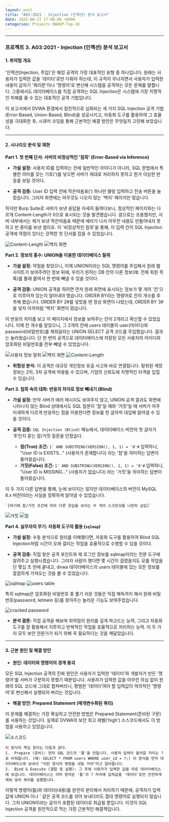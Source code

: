 ```yaml
---
layout: post
title: "A03:2021 - Injection (인젝션) 분석 보고서"
date: 2025-08-27 17:00:00 +0900
categories: Projects OWASP-Top-10
---
```

---

### **프로젝트 3. A03:2021 - Injection (인젝션) 분석 보고서**

#### **1. 취약점 개요**

'인젝션(Injection, 주입)'은 해킹 공격의 가장 대표적인 유형 중 하나입니다. 원래는 사용자가 입력한 값을 '데이터'로만 다뤄야 하는데, 이 규칙이 무너지면서 사용자가 입력한 내용이 갑자기 '쿼리문'이나 '명령어'로 변신해 시스템을 공격하는 모든 문제를 말합니다. 그중에서도 데이터베이스를 직접 공격하는 SQL Injection은 시스템에 가장 치명적인 피해를 줄 수 있는 대표적인 공격 기법입니다.

이 보고서에서 DVWA 환경에서 점진적으로 심화되는 세 가지 SQL Injection 공격 기법(Error-Based, Union-Based, Blind)을 성공시키고, 자동화 도구를 활용하여 그 효율성을 극대화한 후, 시큐어 코딩을 통해 근본적인 해결 방안은 무엇일지 고민해 보았습니다.

---

#### **2. 시나리오 분석 및 재현**

**Part 1. 첫 번째 단서: 서버의 비정상적인 '침묵' (Error-Based via Inference)**

*   **가설 설정:**
사용자 ID를 입력하는 칸에 일반적인 아이디가 아니라, SQL 문법에서 특별한 의미를 갖는 기호(')를 넣으면 서버가 제대로 처리하지 못하고 뭔가 이상한 반응을 보일 것이다.

*   **공격 검증:**
User ID 입력 칸에 작은따옴표(') 하나만 딸랑 입력하고 전송 버튼을 눌렀습니다. 그러자 화면에는 아무것도 나오지 않는 '백지' 페이지만 떴습니다.

하지만 Burp Suite로 서버가 보낸 응답을 자세히 들여다보니, 정상적인 페이지와는 다르게 Content-Length가 0으로 표시되는 것을 발견했습니다. 겉으로는 조용했지만, 서버 내부에서는 제가 보낸 작은따옴표 때문에 에러가 나서 아무런 내용도 만들어내지 못하고 빈 종이를 보낸 셈이죠. 이 '비정상적인 침묵'을 통해, 이 입력 칸이 SQL Injection 공격에 약점이 있다는 강력한 첫 단서를 잡을 수 있었습니다.

   ![Content-Length](/assets/images/A03_P1-2.png)
   ![백지 화면](/assets/images/A03_P1-1.png)

**Part 2. 정보의 홍수: UNION을 이용한 데이터베이스 탈취**

*   **가설 설정:**
약점을 찾았으니, 이제 UNION이라는 SQL 명령어를 주입해서 원래 웹사이트가 보여주려던 정보 뒤에, 우리가 원하는 DB 안의 다른 정보(예: 전체 회원 목록)를 몰래 붙여서 한 번에 빼낼 수 있을 것이다.

*   **공격 검증:**
UNION 공격을 하려면 먼저 원래 화면에 표시되는 정보가 몇 개의 '칸'으로 이루어져 있는지 알아내야 했습니다. ORDER BY라는 명령어로 칸의 개수를 추측해 봤습니다. ORDER BY 2#를 넣었을 땐 정상 화면이 나왔는데, ORDER BY 3#을 넣자 아까처럼 '백지' 화면이 떴습니다.

이 반응의 차이를 보고 이 페이지에서 정보를 보여주는 칸이 2개라고 확신할 수 있었습니다. 이제 칸 개수를 알았으니, 그 2개의 칸에 users 테이블의 user(아이디)와 password(비밀번호)를 채워달라는 UNION SELECT 공격 코드를 주입했습니다. 결과는 놀라웠습니다. 단 한 번의 공격으로 데이터베이스에 저장된 모든 사용자의 아이디와 암호화된 비밀번호를 전부 빼낼 수 있었습니다.

   ![사용자 정보 탈취](/assets/images/A03_P2-1.png)
   ![백지 화면](/assets/images/A03_P2-2.png)
   ![Content-Length](/assets/images/A03_P2-3.png)

*   **위험성 분석:**
이 공격은 대규모 개인정보 유출 사고와 바로 연결됩니다. 탈취된 계정 정보는 2차, 3차 공격에 악용될 수 있으며, 기업의 신뢰도에 치명적인 타격을 입힐 수 있습니다.

**Part 3. 침묵 속의 대화: 반응의 차이로 정보 빼내기 (Blind)**

*   **가설 설정:**
만약 서버가 에러 메시지도 보여주지 않고, UNION 공격 결과도 화면에 나타나지 않는 Blind 상태에서도 SQL 질문이 '참'일 때와 '거짓'일 때 서버가 아주 미세하게 다르게 반응하는 점을 이용한다면 정보를 한 글자씩 대입해 알아낼 수 있을 것이다.

*   **공격 검증:**
    `SQL Injection (Blind)` 메뉴에서, 데이터베이스 버전의 첫 글자가 '8'인지 묻는 참/거짓 질문을 던졌습다.
    *   **참(True) 조건:** `1' AND SUBSTRING(VERSION(), 1, 1) = '8'#` 입력하니, "User ID is EXISTS..." (사용자가 존재합니다) 라는 '참'을 의미하는 답변이 돌아왔습니다.
    *   **거짓(False) 조건:** `1' AND SUBSTRING(VERSION(), 1, 1) = '9'#` 입력하니, "User ID is MISSING..." (사용자가 없습니다) 라는 '거짓'을 의미하는 답변이 돌아왔습니다.

이 두 가지 다른 답변을 통해, 눈에 보이지는 않지만 데이터베이스의 버전이 MySQL 8.x 버전이라는 사실을 정확하게 알아낼 수 있었습니다.

    `[여기에 참/거짓 조건에 따라 다른 응답을 보이는 두 개의 스크린샷을 나란히 삽입]`
   ![거짓](/assets/images/A03_P3-1.png)
   ![참](/assets/images/A03_P3-2.png)

**Part 4. 실무자의 무기: 자동화 도구의 활용 (`sqlmap`)**

*   **가설 설정:**
    수동 분석으로 원리를 이해했다면, 자동화 도구를 활용하여 Blind SQL Injection처럼 시간이 오래 걸리는 작업을 효율적으로 수행할 수 있을 것이다.

*   **공격 검증:**
직접 찾은 공격 포인트와 제 로그인 정보를 sqlmap이라는 전문 도구에 알려주고 실행시켰습니다. 그러자 사람이 했다면 몇 시간이 걸렸을지도 모를 작업을 단 몇십 초 만에 끝내고, dvwa 데이터베이스의 users 테이블에 있는 모든 정보를 깔끔하게 가져오는 것을 볼 수 있었습니다.
    
   ![sqlmap](/assets/images/A03_P4-1.png)
   ![users table](/assets/images/A03_P4-3.png)

특히 sqlmap은 암호화된 비밀번호 중 풀기 쉬운 것들은 직접 해독까지 해서 원래 비밀번호(password, letmein 등)를 찾아주는 놀라운 기능도 보여주었습니다.

   ![cracked password](/assets/images/A03_P4-2.png)

*   **분석 결론:**
직접 공격을 해보며 취약점의 원리를 깊게 파고드는 능력, 그리고 자동화 도구를 잘 활용해서 지루하고 반복적인 작업을 효율적으로 처리하는 능력. 이 두 가지 모두 보안 전문가가 되기 위해 꼭 필요하다는 것을 깨달았습니다.

---

#### **3. 근본 원인 및 해결 방안**

*   **원인: 데이터와 명령어의 경계 붕괴**

모든 SQL Injection 공격의 진짜 원인은 사용자가 입력한 '데이터'와 개발자가 만든 '명령어'를 서버가 구분하지 못했기 때문입니다. 사용자가 입력한 값을 아무런 의심 없이 원래의 SQL 코드에 그대로 합쳐버리니, 평범한 '데이터'여야 할 입력값이 악의적인 '명령어'로 변신해서 실행되어 버리는 것입니다.

*   **해결 방안: Prepared Statement (매개변수화된 쿼리)**

이 문제를 해결하는 가장 확실하고 안전한 방법은 Prepared Statement(준비된 구문)를 사용하는 것입니다. 실제로 DVWA의 보안 최고 레벨('high') 소스코드에서도 이 방법을 사용하고 있었습니다.

   ![소스코드](/assets/images/A03_Sourcecode.png)

    이 방식의 핵심 원리는 다음과 같다.
    1.  Prepare (준비): 먼저 SQL 코드의 '틀'을 만듭니다. 사용자 입력이 들어갈 자리는 ?로 비워둡니다. (예: SELECT * FROM users WHERE user_id = ?;) 이 양식을 먼저 데이터베이스에 보내서 "이런 형식의 명령을 내릴 거야"라고 알려줍니다.
    2.  Bind & Execute (결합 및 실행): 그 후에 사용자가 입력한 값을 따로 데이터베이스에 보냅니다. 데이터베이스는 이미 받아둔 '틀'의 ? 자리에 입력값을 '데이터'로만 안전하게 채워 넣어 쿼리를 실행합니다.

이렇게 명령어(틀)와 데이터(내용)를 완전히 분리해서 처리하기 때문에, 공격자가 입력값에 UNION 이나 ' 같은 공격 코드를 섞어 보내더라도 절대 명령어로 실행되지 않습니다. 그저 UNION이라는 글자가 포함된 데이터로 취급될 뿐입니다. 이것이 SQL Injection 공격을 원천적으로 막는 가장 근본적인 해결책입니다.

---